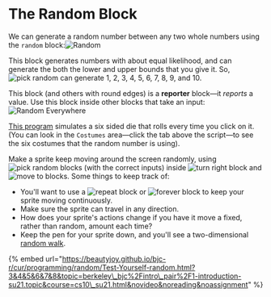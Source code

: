 # The Random Block

We can generate a random number between any two whole numbers using the `random` block:![Random](https://beautyjoy.github.io/bjc-r/img/blocks/pick-random-1-to-10.png)

This block generates numbers with about equal likelihood, and can generate the both the lower and upper bounds that you give it. So, ![pick random](https://beautyjoy.github.io/bjc-r/img/blocks/pick-random-1-to-10.png) can generate 1, 2, 3, 4, 5, 6, 7, 8, 9, and 10.

This block \(and others with round edges\) is a **reporter** block—it _reports_ a value. Use this block inside other blocks that take an input:![Random Everywhere](https://beautyjoy.github.io/bjc-r/img/prog/pick-random-block-inside-various-blocks.png)

[This program](http://snap.berkeley.edu/snapsource/snap.html#open:https://beautyjoy.github.io/bjc-r/prog/random/six-sided-die.xml) simulates a six sided die that rolls every time you click on it. \(You can look in the `Costumes` area—click the tab above the script—to see the six costumes that the random number is using\).



Make a sprite keep moving around the screen randomly, using ![pick random](https://beautyjoy.github.io/bjc-r/img/blocks/pick-random-empty-args.png) blocks \(with the correct inputs\) inside ![turn right block](https://beautyjoy.github.io/bjc-r/img/blocks/turn-right.png) and ![move to](https://beautyjoy.github.io/bjc-r/img/blocks/move.png) blocks. Some things to keep track of:

* You'll want to use a ![repeat block](https://beautyjoy.github.io/bjc-r/img/blocks/repeat.png) or ![forever block](https://beautyjoy.github.io/bjc-r/img/blocks/forever.png) to keep your sprite moving continuously.
* Make sure the sprite can travel in any direction.
* How does your sprite's actions change if you have it move a fixed, rather than random, amount each time?
* Keep the pen for your sprite down, and you'll see a two-dimensional [random walk](http://en.wikipedia.org/wiki/Random_walk).



{% embed url="https://beautyjoy.github.io/bjc-r/cur/programming/random/Test-Yourself-random.html?3&4&5&6&7&8&topic=berkeley\_bjc%2Fintro\_pair%2F1-introduction-su21.topic&course=cs10\_su21.html&novideo&noreading&noassignment" %}




